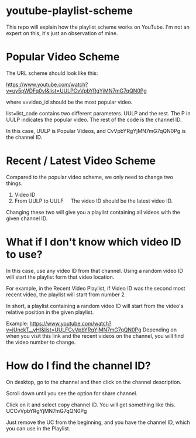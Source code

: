 # youtube-playlist-scheme
This repo will explain how the playlist scheme works on YouTube. I'm not an expert on this, it's just an observation of mine.

# Popular Video Scheme
The URL scheme should look like this:

https://www.youtube.com/watch?v=uy5pWDFq0vI&list=UULPCvVpbYRgYjMN7mG7qQN0Pg

where v=video_id should be the most popular video.

list=list_code contains two different parameters. UULP and the rest. The P in UULP indicates the popular video. The rest of the code is the channel ID.

In this case, UULP is Popular Videos, and CvVpbYRgYjMN7mG7qQN0Pg is the channel ID.

# Recent / Latest Video Scheme
Compared to the popular video scheme, we only need to change two things.
1. Video ID
2. From UULP to UULF
   
The video ID should be the latest video ID.

Changing these two will give you a playlist containing all videos with the given channel ID.

# What if I don't know which video ID to use?
In this case, use any video ID from that channel. Using a random video ID will start the playlist form that video location.

For example, in the Recent Video Playlist, if Video ID was the second most recent video, the playlist will start from number 2.

In short, a playlist containing a random video ID will start from the video's relative position in the given playlist.

Example: https://www.youtube.com/watch?v=jUnckT__yHI&list=UULFCvVpbYRgYjMN7mG7qQN0Pg Depending on when you visit this link and the recent videos on the channel, you will find the video number to change.

# How do I find the channel ID?
On desktop, go to the channel and then click on the channel description.

Scroll down until you see the option for share channel.

Click on it and select copy channel ID. You will get something like this. UCCvVpbYRgYjMN7mG7qQN0Pg

Just remove the UC from the beginning, and you have the channel ID, which you can use in the Playlist.

